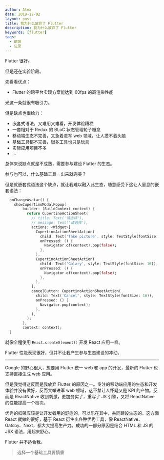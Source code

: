 ```yaml
---
author: Alex
date: 2019-12-02
layout: post
title: 我为什么放弃了 Flutter
description: 我为什么放弃了 Flutter
keywords: [flutter]
tags:
  - 前端
  - 记录
---
```


Flutter 很好。

但是还在实验阶段。

先看看优点：

- Flutter 的跨平台实现方案能达到 60fps 的高渲染性能

光这一条就很有吸引力。

但是缺点也很给力：

- 嵌套式语法，又难用又难看，开发体验糟糕
- 一套相对于 Redux 的 BLoC 状态管理轮子概念
- 移动端生态不完善，又急着进军 web 领域，让人摸不着头脑
- 基础工具都不完善，很多工具也只是玩具
- 实际应用项目不多
- ...

总体来说缺点就是不成熟，需要参与建设 Flutter 的生态。

参与也可以，什么基础工具一出来就完美？

但是就嵌套式语法这个缺点，就让我难以融入此生态，随意感受下这让人窒息的嵌套语法：

```dart
  onChangeAvatar() {
    showCupertinoModalPopup(
        builder: (BuildContext context) {
          return CupertinoActionSheet(
            // title: Text('请选择'),
            // message: Text('请选择'),
            actions: <Widget>[
              CupertinoActionSheetAction(
                child: Text('Take picture', style: TextStyle(fontSize: 16)),
                onPressed: () {
                  Navigator.of(context).pop(false);
                },
              ),
              CupertinoActionSheetAction(
                child: Text('Galary', style: TextStyle(fontSize: 16)),
                onPressed: () {
                  Navigator.of(context).pop(false);
                },
              ),
            ],
            cancelButton: CupertinoActionSheetAction(
              child: Text('Cancel', style: TextStyle(fontSize: 16)),
              onPressed: () {
                Navigator.pop(context);
              },
            ),
          );
        },
        context: context);
  }
```

就像全程使用 `React.createElement()` 开发 React 应用一样。

Flutter 性能表现很好，但并不让我产生参与生态建设的冲动。

------------

Google 的野心很大，想要用 Flutter 统一 web 和 app 的开发，最新的 Flutter 也支持直接生成 web 应用。

但是我觉得这反而是我放弃 Flutter 的原因之一。专注的移动端应用的生态和开发体验并没有做好，反而大举进军 web 领域，这不禁让人怀疑又是 KPI 的产物。反而是 ReactNative 收到刺激，更加务实了，重写了 JS 引擎，又将 ReactNative 的性能提高一个档次。

优秀的框架应该是让开发者用的舒适的，可以乐在其中，共同建设生态的。这方面 React 就做的很好，基于 React 衍生出各种优秀工具，像 ReactNative、Gatsby、Next，都大大提高生产力。成功的一部分原因是结合 HTML 和 JS 的 JSX 语法，用起来舒心。

Flutter 并不适合我。

> 选择一个基础工具要慎重
